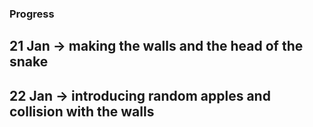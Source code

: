 ### Progress
## 21 Jan -> making the walls and the head of the snake
## 22 Jan -> introducing random apples and collision with the walls 